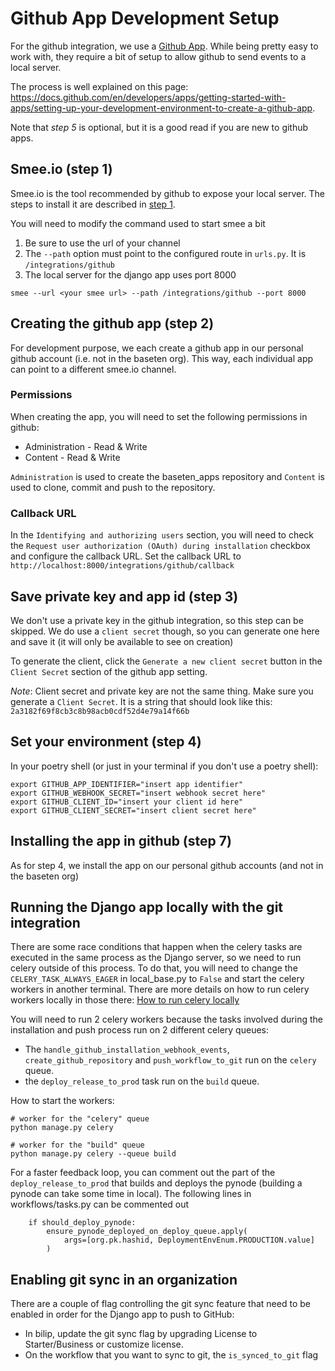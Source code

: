 # Github App Development Setup
For the github integration, we use a [Github App](https://docs.github.com/en/developers/apps/getting-started-with-apps/about-apps). While being pretty easy to work with, they require a bit of setup to allow github to send events to a local server.

The process is well explained on this page: https://docs.github.com/en/developers/apps/getting-started-with-apps/setting-up-your-development-environment-to-create-a-github-app.

Note that _step 5_ is optional, but it is a good read if you are new to github apps.

## Smee.io (step 1)

Smee.io is the tool recommended by github to expose your local server. The steps to install it are described in [step 1](https://docs.github.com/en/developers/apps/getting-started-with-apps/setting-up-your-development-environment-to-create-a-github-app#step-1-start-a-new-smee-channel).

You will need to modify the command used to start smee a bit
1. Be sure to use the url of your channel
2. The `--path` option must point to the configured route in `urls.py`. It is `/integrations/github`
3. The local server for the django app uses port 8000

```
smee --url <your smee url> --path /integrations/github --port 8000
```

## Creating the github app (step 2)
For development purpose, we each create a github app in our personal github account (i.e. not in the baseten org). This way, each individual app can point to a different smee.io channel.

### Permissions
When creating the app, you will need to set the following permissions in github:
- Administration - Read & Write
- Content - Read & Write

`Administration` is used to create the baseten_apps repository and `Content` is used to clone, commit and push to the repository.

### Callback URL
In the `Identifying and authorizing users` section, you will need to check the `Request user authorization (OAuth) during installation` checkbox and configure the callback URL. Set the callback URL to `http://localhost:8000/integrations/github/callback`


## Save private key and app id (step 3)
We don't use a private key in the github integration, so this step can be skipped. We do use a `client secret` though, so you can generate one here and save it (it will only be available to see on creation)

To generate the client, click the `Generate a new client secret` button in the `Client Secret` section of the github app setting.

*Note*: Client secret and private key are not the same thing. Make sure you generate a `Client Secret`. It is a string that should look like this: `2a3182f69f8cb3c8b98acb0cdf52d4e79a14f66b`

## Set your environment (step 4)
In your poetry shell (or just in your terminal if you don't use a poetry shell):

```
export GITHUB_APP_IDENTIFIER="insert app identifier"
export GITHUB_WEBHOOK_SECRET="insert webhook secret here"
export GITHUB_CLIENT_ID="insert your client id here"
export GITHUB_CLIENT_SECRET="insert client secret here"
```

## Installing the app in github (step 7)
As for step 4, we install the app on our personal github accounts (and not in the baseten org)

## Running the Django app locally with the git integration
There are some race conditions that happen when the celery tasks are executed in the same process as the Django server, so we need to run celery outside of this process. To do that, you will need to change the `CELERY_TASK_ALWAYS_EAGER` in local_base.py to `False` and start the celery workers in another terminal. There are more details on how to run celery workers locally in those there: [How to run celery locally](/docs/local-dev/how-to-run-celery-locally.md)

You will need to run 2 celery workers because the tasks involved during the installation and push process run on 2 different celery queues:
- The `handle_github_installation_webhook_events`, `create_github_repository` and `push_workflow_to_git` run on the `celery` queue.
- the `deploy_release_to_prod` task run on the `build` queue.

How to start the workers:
```
# worker for the "celery" queue
python manage.py celery

# worker for the "build" queue
python manage.py celery --queue build
```

For a faster feedback loop, you can comment out the part of the `deploy_release_to_prod` that builds and deploys the pynode (building a pynode can take some time in local). The following lines in workflows/tasks.py can be commented out
```
    if should_deploy_pynode:
        ensure_pynode_deployed_on_deploy_queue.apply(
            args=[org.pk.hashid, DeploymentEnvEnum.PRODUCTION.value]
        )
```

## Enabling git sync in an organization
There are a couple of flag controlling the git sync feature that need to be enabled in order for the Django app to push to GitHub:
- In bilip, update the git sync flag by upgrading License to Starter/Business or customize license.
- On the workflow that you want to sync to git, the `is_synced_to_git` flag
